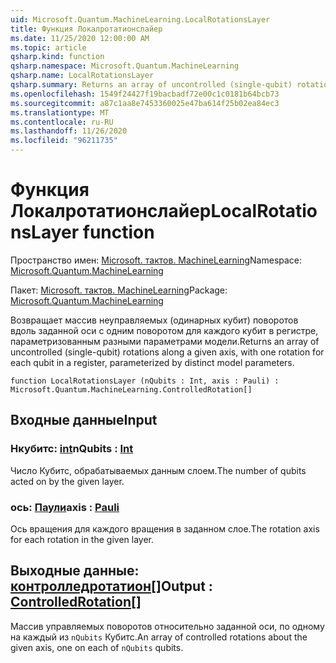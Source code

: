 ```yaml
---
uid: Microsoft.Quantum.MachineLearning.LocalRotationsLayer
title: Функция Локалротатионслайер
ms.date: 11/25/2020 12:00:00 AM
ms.topic: article
qsharp.kind: function
qsharp.namespace: Microsoft.Quantum.MachineLearning
qsharp.name: LocalRotationsLayer
qsharp.summary: Returns an array of uncontrolled (single-qubit) rotations along a given axis, with one rotation for each qubit in a register, parameterized by distinct model parameters.
ms.openlocfilehash: 1549f24427f19bacbadf72e00c1c0181b64bcb73
ms.sourcegitcommit: a87c1aa8e7453360025e47ba614f25b02ea84ec3
ms.translationtype: MT
ms.contentlocale: ru-RU
ms.lasthandoff: 11/26/2020
ms.locfileid: "96211735"
---
```

# <a name="localrotationslayer-function"></a><span data-ttu-id="3d6c7-102">Функция Локалротатионслайер</span><span class="sxs-lookup"><span data-stu-id="3d6c7-102">LocalRotationsLayer function</span></span>

<span data-ttu-id="3d6c7-103">Пространство имен: [Microsoft. тактов. MachineLearning](xref:Microsoft.Quantum.MachineLearning)</span><span class="sxs-lookup"><span data-stu-id="3d6c7-103">Namespace: [Microsoft.Quantum.MachineLearning](xref:Microsoft.Quantum.MachineLearning)</span></span>

<span data-ttu-id="3d6c7-104">Пакет: [Microsoft. тактов. MachineLearning](https://nuget.org/packages/Microsoft.Quantum.MachineLearning)</span><span class="sxs-lookup"><span data-stu-id="3d6c7-104">Package: [Microsoft.Quantum.MachineLearning](https://nuget.org/packages/Microsoft.Quantum.MachineLearning)</span></span>


<span data-ttu-id="3d6c7-105">Возвращает массив неуправляемых (одинарных кубит) поворотов вдоль заданной оси с одним поворотом для каждого кубит в регистре, параметризованным разными параметрами модели.</span><span class="sxs-lookup"><span data-stu-id="3d6c7-105">Returns an array of uncontrolled (single-qubit) rotations along a given axis, with one rotation for each qubit in a register, parameterized by distinct model parameters.</span></span>

```qsharp
function LocalRotationsLayer (nQubits : Int, axis : Pauli) : Microsoft.Quantum.MachineLearning.ControlledRotation[]
```


## <a name="input"></a><span data-ttu-id="3d6c7-106">Входные данные</span><span class="sxs-lookup"><span data-stu-id="3d6c7-106">Input</span></span>

### <a name="nqubits--int"></a><span data-ttu-id="3d6c7-107">Нкубитс: [int](xref:microsoft.quantum.lang-ref.int)</span><span class="sxs-lookup"><span data-stu-id="3d6c7-107">nQubits : [Int](xref:microsoft.quantum.lang-ref.int)</span></span>

<span data-ttu-id="3d6c7-108">Число Кубитс, обрабатываемых данным слоем.</span><span class="sxs-lookup"><span data-stu-id="3d6c7-108">The number of qubits acted on by the given layer.</span></span>


### <a name="axis--pauli"></a><span data-ttu-id="3d6c7-109">ось: [Паули](xref:microsoft.quantum.lang-ref.pauli)</span><span class="sxs-lookup"><span data-stu-id="3d6c7-109">axis : [Pauli](xref:microsoft.quantum.lang-ref.pauli)</span></span>

<span data-ttu-id="3d6c7-110">Ось вращения для каждого вращения в заданном слое.</span><span class="sxs-lookup"><span data-stu-id="3d6c7-110">The rotation axis for each rotation in the given layer.</span></span>



## <a name="output--controlledrotation"></a><span data-ttu-id="3d6c7-111">Выходные данные: [контролледротатион](xref:Microsoft.Quantum.MachineLearning.ControlledRotation)[]</span><span class="sxs-lookup"><span data-stu-id="3d6c7-111">Output : [ControlledRotation](xref:Microsoft.Quantum.MachineLearning.ControlledRotation)[]</span></span>

<span data-ttu-id="3d6c7-112">Массив управляемых поворотов относительно заданной оси, по одному на каждый из `nQubits` Кубитс.</span><span class="sxs-lookup"><span data-stu-id="3d6c7-112">An array of controlled rotations about the given axis, one on each of `nQubits` qubits.</span></span>